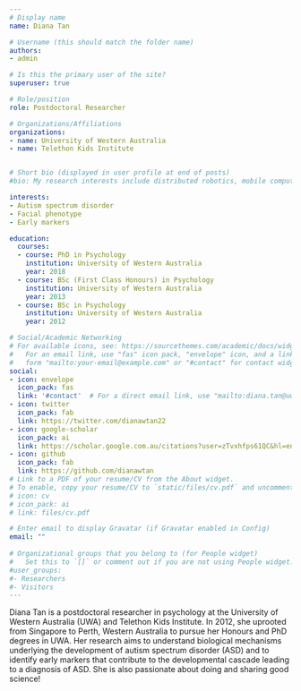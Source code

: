 ```yaml
---
# Display name
name: Diana Tan

# Username (this should match the folder name)
authors:
- admin

# Is this the primary user of the site?
superuser: true

# Role/position
role: Postdoctoral Researcher

# Organizations/Affiliations
organizations:
- name: University of Western Australia
- name: Telethon Kids Institute


# Short bio (displayed in user profile at end of posts)
#bio: My research interests include distributed robotics, mobile computing and programmable matter.

interests:
- Autism spectrum disorder
- Facial phenotype
- Early markers

education:
  courses:
  - course: PhD in Psychology
    institution: University of Western Australia
    year: 2018
  - course: BSc (First Class Honours) in Psychology
    institution: University of Western Australia
    year: 2013
  - course: BSc in Psychology
    institution: University of Western Australia
    year: 2012

# Social/Academic Networking
# For available icons, see: https://sourcethemes.com/academic/docs/widgets/#icons
#   For an email link, use "fas" icon pack, "envelope" icon, and a link in the
#   form "mailto:your-email@example.com" or "#contact" for contact widget.
social:
- icon: envelope
  icon_pack: fas
  link: '#contact'  # For a direct email link, use "mailto:diana.tan@uwa.edu.au".
- icon: twitter
  icon_pack: fab
  link: https://twitter.com/dianawtan22
- icon: google-scholar
  icon_pack: ai
  link: https://scholar.google.com.au/citations?user=zTvxhfps61QC&hl=en
- icon: github
  icon_pack: fab
  link: https://github.com/dianawtan
# Link to a PDF of your resume/CV from the About widget.
# To enable, copy your resume/CV to `static/files/cv.pdf` and uncomment the lines below.  
# icon: cv
# icon_pack: ai
# link: files/cv.pdf

# Enter email to display Gravatar (if Gravatar enabled in Config)
email: ""
  
# Organizational groups that you belong to (for People widget)
#   Set this to `[]` or comment out if you are not using People widget.  
#user_groups:
#- Researchers
#- Visitors
---
```


Diana Tan is a postdoctoral researcher in psychology at the University of Western Australia (UWA) and Telethon Kids Institute. In 2012, she uprooted from Singapore to Perth, Western Australia to pursue her Honours and PhD degrees in UWA. Her research aims to understand biological mechanisms underlying the development of autism spectrum disorder (ASD) and to identify early markers that contribute to the developmental cascade leading to a diagnosis of ASD. She is also passionate about doing and sharing good science! 
